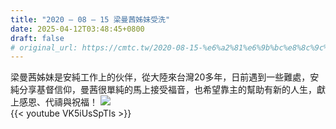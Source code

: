 ```yaml
---
title: "2020 – 08 – 15 梁曼茜姊妹受洗"
date: 2025-04-12T03:48:45+0800
draft: false
# original_url: https://cmtc.tw/2020-08-15-%e6%a2%81%e6%9b%bc%e8%8c%9c%e5%a7%8a%e5%a6%b9%e5%8f%97%e6%b4%97
---
```



梁曼茜姊妹是安純工作上的伙伴，從大陸來台灣20多年，日前遇到一些難處，安純分享基督信仰，曼茜很單純的馬上接受福音，也希望靠主的幫助有新的人生，獻上感恩、代禱與祝福！
![](/images/梁曼茜姊妹受洗.png)
<br>
{{< youtube VK5iUsSpTIs >}}

